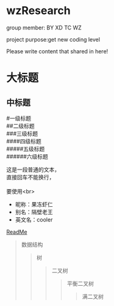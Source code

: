 # wzResearch

group member: BY XD TC WZ

project purpose:get new coding level

Please write content that shared in here!

大标题  
====  

中标题  
------- 

#一级标题  
##二级标题  
###三级标题  
####四级标题  
#####五级标题  
######六级标题  

这是一段普通的文本，  
直接回车不能换行，<br>  
要使用\<br>

* 昵称：果冻虾仁  
* 别名：隔壁老王  
* 英文名：cooler 

[ReadMe](https://github.com/wangzhong1986/wzResearch/edit/master/README.md) 

>数据结构  
>>树  
>>>二叉树  
>>>>平衡二叉树  
>>>>>满二叉树  
